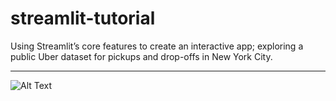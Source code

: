 # streamlit-tutorial
Using Streamlit’s core features to create an interactive app; exploring a public Uber dataset for pickups and drop-offs in New York City.
***
![Alt Text](https://github.com/ofuen/streamlit-tutorial/blob/master/img/2019-10-13_09-09-11.gif)
